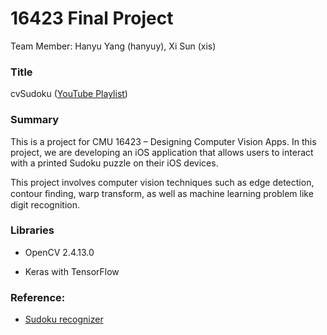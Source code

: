 # 16423 Final Project
Team Member: Hanyu Yang (hanyuy), Xi Sun (xis)

### Title
cvSudoku ([YouTube Playlist](https://www.youtube.com/playlist?list=PL6UuR-LmCZb6zDEEhoDGfS-63D7cWFCzI))

### Summary

This is a project for CMU 16423 – Designing Computer Vision Apps. In this project, we are developing an iOS application that allows users to interact with a printed Sudoku puzzle on their iOS devices. 

This project involves computer vision techniques such as edge detection, contour ﬁnding, warp transform, as well as machine learning problem like digit recognition. 

### Libraries

* OpenCV 2.4.13.0

* Keras with TensorFlow 

### Reference:
* [Sudoku recognizer](http://www.shogun-toolbox.org/static/notebook/current/Sudoku_recognizer.html#Sudoku-recognizer)
